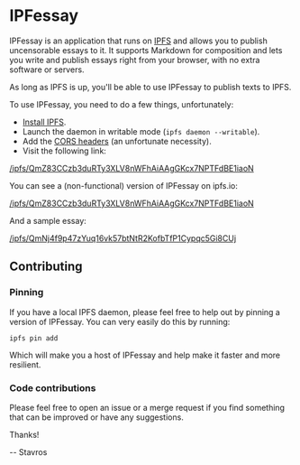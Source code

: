 IPFessay
========

IPFessay is an application that runs on [IPFS](https://ipfs.io/) and allows you
to publish uncensorable essays to it. It supports Markdown for composition and
lets you write and publish essays right from your browser, with no extra
software or servers.

As long as IPFS is up, you'll be able to use IPFessay to publish texts to IPFS.

To use IPFessay, you need to do a few things, unfortunately:

* [Install IPFS](https://ipfs.io/docs/install/).
* Launch the daemon in writable mode (`ipfs daemon --writable`).
* Add the [CORS headers](https://github.com/ipfs/js-ipfs-api#cors) (an
  unfortunate necessity).
* Visit the following link:

[/ipfs/QmZ83CCzb3duRTy3XLV8nWFhAiAAgGKcx7NPTFdBE1iaoN](http://localhost:8080/ipfs/QmZ83CCzb3duRTy3XLV8nWFhAiAAgGKcx7NPTFdBE1iaoN)

You can see a (non-functional) version of IPFessay on ipfs.io:

[/ipfs/QmZ83CCzb3duRTy3XLV8nWFhAiAAgGKcx7NPTFdBE1iaoN](https://ipfs.io/ipfs/QmZ83CCzb3duRTy3XLV8nWFhAiAAgGKcx7NPTFdBE1iaoN)

And a sample essay:

[/ipfs/QmNj4f9p47zYuq16vk57btNtR2KofbTfP1Cypqc5Gi8CUj](https://ipfs.io/ipfs/QmNj4f9p47zYuq16vk57btNtR2KofbTfP1Cypqc5Gi8CUj)


Contributing
------------

### Pinning

If you have a local IPFS daemon, please feel free to help out by pinning
a version of IPFessay. You can very easily do this by running:

~~~
ipfs pin add 
~~~

Which will make you a host of IPFessay and help make it faster and more
resilient.


### Code contributions

Please feel free to open an issue or a merge request if you find something that
can be improved or have any suggestions.

Thanks!

-- Stavros
